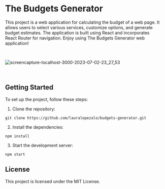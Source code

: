 # The Budgets Generator

This project is a web application for calculating the budget of a web page. It allows users to select various services, customize options, and generate budget estimates. The application is built using React and incorporates React Router for navigation. 
Enjoy using The Budgets Generator web application!

<br>

![screencapture-localhost-3000-2023-07-02-23_27_53](https://github.com/lauralopezalo/budgets-generator/assets/109240574/09c0e5db-17bf-42e0-9787-014fdcd4ec40)

<br>

## Getting Started
To set up the project, follow these steps:

1. Clone the repository:

```
git clone https://github.com/lauralopezalo/budgets-generator.git
```

2. Install the dependencies:

```
npm install
```

3. Start the development server:

```
npm start
```

## License
This project is licensed under the MIT License.
